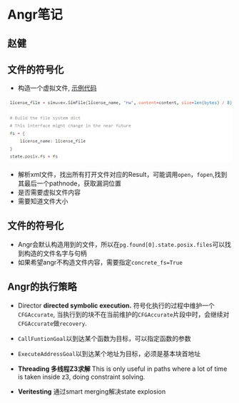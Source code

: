 # Angr笔记
## 赵健





## 文件的符号化
- 构造一个虚拟文件, [示例代码](https://github.com/angr/angr-doc/blob/master/examples/asisctffinals2015_license/solve.py)

![](../imgs/eg2.png)

- 解析xml文件，找出所有打开文件对应的Result，可能调用`open`，`fopen`,找到其最后一个pathnode，获取漏洞位置
- 是否需要虚拟文件内容
- 需要知道文件大小



## 文件的符号化
- Angr会默认构造用到的文件，所以在`pg.found[0].state.posix.files`可以找到构造的文件名字与句柄
- 如果希望angr不构造文件内容，需要指定`concrete_fs=True`



## Angr的执行策略
- Director  **directed symbolic execution.**
符号化执行的过程中维护一个`CFGAccurate`, 当执行到的块不在当前维护的`CFGAccurate`片段中时，会继续对`CFGAccurate`做`recovery`.
 - `CallFuntionGoal`以到达某个函数为目标，可以指定函数的参数
 - `ExecuteAddressGoal`以到达某个地址为目标，必须是基本块首地址



- **Threading   多线程Z3求解**
This is only useful in paths where a lot of time is taken inside z3, doing constraint solving.
- **Veritesting**
通过smart merging解决state explosion

